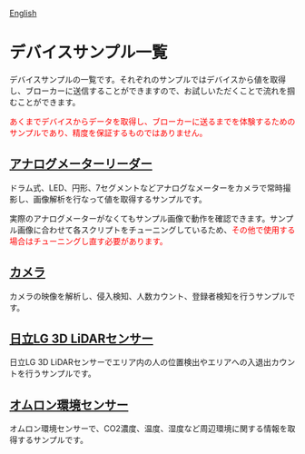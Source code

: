 [English](./README.en.md)

# デバイスサンプル一覧

デバイスサンプルの一覧です。それぞれのサンプルではデバイスから値を取得し、ブローカーに送信することができますので、お試しいただくことで流れを掴むことができます。

<span style="color: red;">あくまでデバイスからデータを取得し、ブローカーに送るまでを体験するためのサンプルであり、精度を保証するものではありません。</span>

## [アナログメーターリーダー](./analog-meter-readers)

ドラム式、LED、円形、7セグメントなどアナログなメーターをカメラで常時撮影し、画像解析を行なって値を取得するサンプルです。

実際のアナログメーターがなくてもサンプル画像で動作を確認できます。サンプル画像に合わせて各スクリプトをチューニングしているため、<span style="color: red;">その他で使用する場合はチューニングし直す必要があります。</span>

## [カメラ](./cameras)

カメラの映像を解析し、侵入検知、人数カウント、登録者検知を行うサンプルです。

## [日立LG 3D LiDARセンサー](./hlds-lidar)

日立LG 3D LiDARセンサーでエリア内の人の位置検出やエリアへの入退出カウントを行うサンプルです。

## [オムロン環境センサー](./omron-env)

オムロン環境センサーで、CO2濃度、温度、湿度など周辺環境に関する情報を取得するサンプルです。